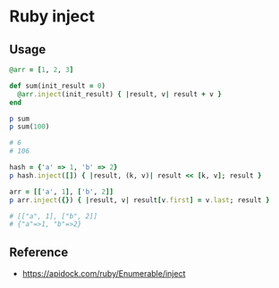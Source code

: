 # Ruby inject

## Usage

```ruby
@arr = [1, 2, 3]

def sum(init_result = 0)
  @arr.inject(init_result) { |result, v| result + v }
end

p sum
p sum(100)

# 6
# 106

hash = {'a' => 1, 'b' => 2}
p hash.inject([]) { |result, (k, v)| result << [k, v]; result }

arr = [['a', 1], ['b', 2]]
p arr.inject({}) { |result, v| result[v.first] = v.last; result }

# [["a", 1], ["b", 2]]
# {"a"=>1, "b"=>2}
```

## Reference

- https://apidock.com/ruby/Enumerable/inject
